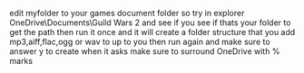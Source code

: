 edit myfolder to your games document folder so try in explorer OneDrive\Documents\Guild Wars 2 and see if you see if thats your folder to get the path then run it once and it will create a folder structure that you add mp3,aiff,flac,ogg or wav to up to you then run again and make sure to answer y to create when it asks make sure to surround OneDrive with % marks
